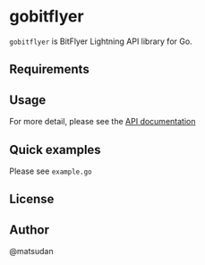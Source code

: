 # gobitflyer

`gobitflyer` is BitFlyer Lightning API library for Go.

## Requirements

## Usage

For more detail, please see the [API documentation](https://lightning.bitflyer.com/docs)

## Quick examples

Please see `example.go`

## License

## Author
@matsudan